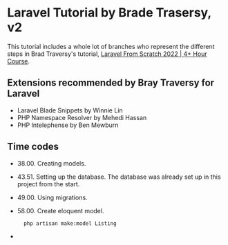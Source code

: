 # Laravel Tutorial by Brade Trasersy, v2

This tutorial includes a whole lot of branches who represent the different steps in Brad Traversy's tutorial, [Laravel From Scratch 2022 | 4+ Hour Course](https://www.youtube.com/watch?v=MYyJ4PuL4pY).

## Extensions recommended by Bray Traversy for Laravel

- Laravel Blade Snippets by Winnie Lin
- PHP Namespace Resolver by Mehedi Hassan
- PHP Intelephense by Ben Mewburn

## Time codes

- 38.00. Creating models.
- 43.51. Setting up the database. The database was already set up in this project from the start.
- 49.00. Using migrations.
- 58.00. Create eloquent model.

        php artisan make:model Listing

- 